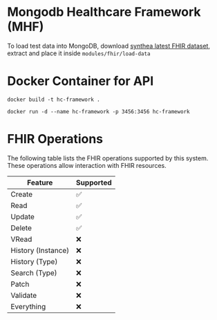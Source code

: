 # Mongodb Healthcare Framework (MHF)

To load test data into MongoDB, download [synthea latest FHIR dataset](https://synthetichealth.github.io/synthea-sample-data/downloads/latest/synthea_sample_data_fhir_latest.zip), extract and place it inside `modules/fhir/load-data`


# Docker Container for API
```
docker build -t hc-framework .
```

```
docker run -d --name hc-framework -p 3456:3456 hc-framework
```

# FHIR Operations

The following table lists the FHIR operations supported by this system. These operations allow interaction with FHIR resources.

| Feature             | Supported |
| ------------------- | --------- |
| Create             | ✅      |
| Read               | ✅      |
| Update             | ✅      |
| Delete             | ✅      |
| VRead              | ❌       |
| History (Instance) | ❌       |
| History (Type)     | ❌       |
| Search (Type)      | ❌       |
| Patch              | ❌       |
| Validate           | ❌       |
| Everything         | ❌       |